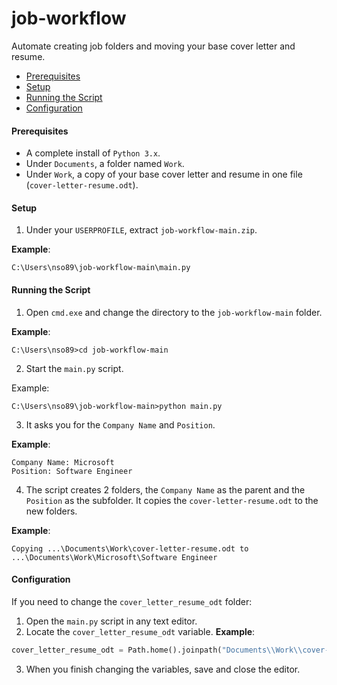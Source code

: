 # job-workflow
Automate creating job folders and moving your base cover letter and resume.

* [Prerequisites](#prerequisites)
* [Setup](#setup)
* [Running the Script](#running-the-script)
* [Configuration](#configuration)

#### <a name="prerequisites"></a>Prerequisites
* A complete install of `Python 3.x`.
* Under `Documents`, a folder named `Work`.
* Under `Work`, a copy of your base cover letter and resume in one file (`cover-letter-resume.odt`).

#### <a name="setup"></a>Setup
1. Under your `USERPROFILE`, extract `job-workflow-main.zip`.

**Example**:
```batch
C:\Users\nso89\job-workflow-main\main.py
```

#### <a name="running-the-script"></a>Running the Script
1. Open `cmd.exe` and change the directory to the `job-workflow-main` folder.

**Example**:
```batch
C:\Users\nso89>cd job-workflow-main
```

2. Start the `main.py` script.

Example:

```batch
C:\Users\nso89\job-workflow-main>python main.py
```

3. It asks you for the `Company Name` and `Position`.

**Example**:
```batch
Company Name: Microsoft
Position: Software Engineer
```

4. The script creates 2 folders, the `Company Name` as the parent and the `Position` as the subfolder. It copies the `cover-letter-resume.odt` to the new folders.

**Example**:
```batch
Copying ...\Documents\Work\cover-letter-resume.odt to ...\Documents\Work\Microsoft\Software Engineer
```

#### <a name="configuration"></a>Configuration
If you need to change the `cover_letter_resume_odt` folder:

1. Open the `main.py` script in any text editor.
2. Locate the `cover_letter_resume_odt` variable.
**Example**:
```python
cover_letter_resume_odt = Path.home().joinpath("Documents\\Work\\cover-letter-resume.odt")
```
3. When you finish changing the variables, save and close the editor.
